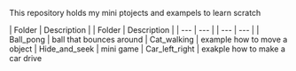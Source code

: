 This repository holds my mini ptojects and exampels to learn scratch

| Folder | Description |                                  | Folder | Description |
| --- | --- |                                             | --- | --- |
| Ball_pong | ball that bounces around                    | Cat_walking | example how to move a object
| Hide_and_seek | mini game                               | Car_left_right | exakple how to make a car drive


